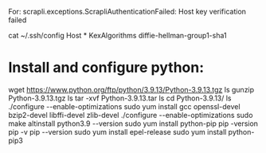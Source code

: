 For: scrapli.exceptions.ScrapliAuthenticationFailed: Host key verification failed

 cat  ~/.ssh/config
 Host * KexAlgorithms diffie-hellman-group1-sha1
 
 
 Install and configure python:
 ==============================
  wget https://www.python.org/ftp/python/3.9.13/Python-3.9.13.tgz
 ls
 gunzip Python-3.9.13.tgz
 ls
 tar -xvf Python-3.9.13.tar
 ls
 cd Python-3.9.13/
 ls
 ./configure --enable-optimizations
 sudo yum install gcc openssl-devel bzip2-devel libffi-devel zlib-devel
 ./configure --enable-optimizations
 sudo make altinstall
 python3.9 --version
 sudo yum install python-pip
 pip -version
 pip -v
 pip --version
 sudo yum install epel-release
 sudo yum install python-pip3
